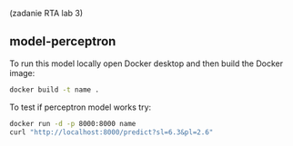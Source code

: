 (zadanie RTA lab 3)

## model-perceptron


To run this model locally open Docker desktop and then build the Docker image:

```bash
docker build -t name .
```

To test if perceptron model works try:

```bash
docker run -d -p 8000:8000 name
curl "http://localhost:8000/predict?sl=6.3&pl=2.6"
```

